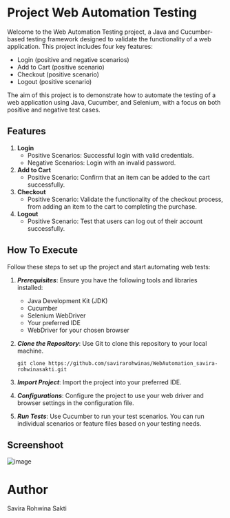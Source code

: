 # Project Web Automation Testing

Welcome to the Web Automation Testing project, a Java and Cucumber-based testing framework designed to validate the functionality of a web application. 
This project includes four key features: 
- Login (positive and negative scenarios)
- Add to Cart (positive scenario)
- Checkout (positive scenario)
- Logout (positive scenario)

The aim of this project is to demonstrate how to automate the testing of a web application using Java, Cucumber, and Selenium, with a focus on both positive and negative test cases.

## Features
1. **Login**
    - Positive Scenarios: Successful login with valid credentials.
    - Negative Scenarios: Login with an invalid password.
2. **Add to Cart**
    - Positive Scenario: Confirm that an item can be added to the cart successfully.
3. **Checkout**
    - Positive Scenario: Validate the functionality of the checkout process, from adding an item to the cart to completing the purchase.
4. **Logout**
    - Positive Scenario: Test that users can log out of their account successfully.

## How To Execute
Follow these steps to set up the project and start automating web tests:

1. ***Prerequisites***: Ensure you have the following tools and libraries installed:

    - Java Development Kit (JDK)
    - Cucumber
    - Selenium WebDriver
    - Your preferred IDE
    - WebDriver for your chosen browser 
2. ***Clone the Repository***: Use Git to clone this repository to your local machine.
      ```
      git clone https://github.com/savirarohwinas/WebAutomation_savira-rohwinasakti.git
      ```
3. ***Import Project***: Import the project into your preferred IDE.

4. ***Configurations***: Configure the project to use your web driver and browser settings in the configuration file.

5. ***Run Tests***: Use Cucumber to run your test scenarios. You can run individual scenarios or feature files based on your testing needs.
## Screenshoot 
![image](https://github.com/savirarohwinas/WebAutomation_savira-rohwinasakti/assets/72561896/e9ec68a8-f1a0-4f46-9c68-1a5968c62086)

# Author
Savira Rohwina Sakti
